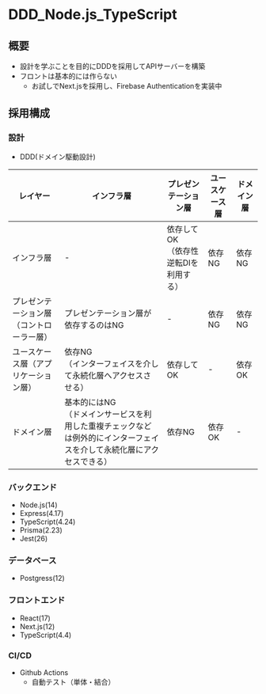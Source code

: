 # DDD_Node.js_TypeScript

## 概要
- 設計を学ぶことを目的にDDDを採用してAPIサーバーを構築
- フロントは基本的には作らない
  - お試しでNext.jsを採用し、Firebase Authenticationを実装中

## 採用構成
### 設計
- DDD(ドメイン駆動設計)

| レイヤー                                 | インフラ層                                                                                                                | プレゼンテーション層                     | ユースケース層 | ドメイン層 | 
| ---------------------------------------- | ------------------------------------------------------------------------------------------------------------------------- | ---------------------------------------- | -------------- | ---------- | 
| インフラ層                               | -                                                                                                                         | 依存してOK<br>（依存性逆転DIを利用する） | 依存NG         | 依存NG     | 
| プレゼンテーション層（コントローラー層） | プレゼンテーション層が依存するのはNG                                                                                      | -                                        | 依存NG         | 依存NG     | 
| ユースケース層（アプリケーション層）     | 依存NG<br>（インターフェイスを介して永続化層へアクセスさせる）                                                            | 依存してOK                               | -              | 依存OK     | 
| ドメイン層                               | 基本的にはNG<br>（ドメインサービスを利用した重複チェックなどは例外的にインターフェイスを介して永続化層にアクセスできる） | 依存NG                                   | 依存OK         | -          | 

### バックエンド
- Node.js(14)
- Express(4.17)
- TypeScript(4.24)
- Prisma(2.23)
- Jest(26)

### データベース
- Postgress(12)

### フロントエンド
- React(17)
- Next.js(12)
- TypeScript(4.4)

### CI/CD
- Github Actions
  - 自動テスト（単体・結合）
